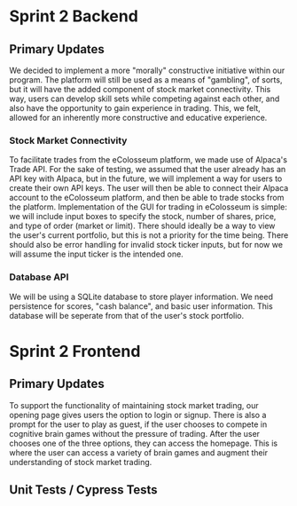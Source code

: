 # Sprint 2 Backend

## Primary Updates
We decided to implement a more "morally" constructive initiative within our program. The platform will still be used as a means of "gambling", of sorts, but it will have the added component of stock market connectivity. This way, users can develop skill sets while competing against each other, and also have the opportunity to gain experience in trading. This, we felt, allowed for an inherently more constructive and educative experience.

### Stock Market Connectivity
To facilitate trades from the eColosseum platform, we made use of Alpaca's Trade API. For the sake of testing, we assumed that the user already has an API key with Alpaca, but in the future, we will implement a way for users to create their own API keys. The user will then be able to connect their Alpaca account to the eColosseum platform, and then be able to trade stocks from the platform.
Implementation of the GUI for trading in eColosseum is simple: we will include input boxes to specify the stock, number of shares, price, and type of order (market or limit).
There should ideally be a way to view the user's current portfolio, but this is not a priority for the time being.
There should also be error handling for invalid stock ticker inputs, but for now we will assume the input ticker is the intended one. 

### Database API
We will be using a SQLite database to store player information. We need persistence for scores, "cash balance", and basic user information. This database will be seperate from that of the user's stock portfolio. 

# Sprint 2 Frontend

## Primary Updates
To support the functionality of maintaining stock market trading, our opening page gives users the option to login or signup. There is also a prompt for the user to play as guest, if the user chooses to compete in cognitive brain games without the pressure of trading. After the user chooses one of the three options, they can access the homepage. This is where the user can access a variety of brain games and augment their understanding of stock market trading.

## Unit Tests / Cypress Tests
